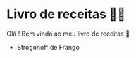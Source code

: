 # Livro de receitas :man_cook:

Olá ! Bem vindo ao meu livro de receitas :wave:

- Strogonoff de Frango

